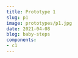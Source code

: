 ```yaml
---
title: Prototype 1
slug: p1
image: prototypes/p1.jpg
date: 2021-04-08
blog: baby-steps
components:
- c1
---
```

